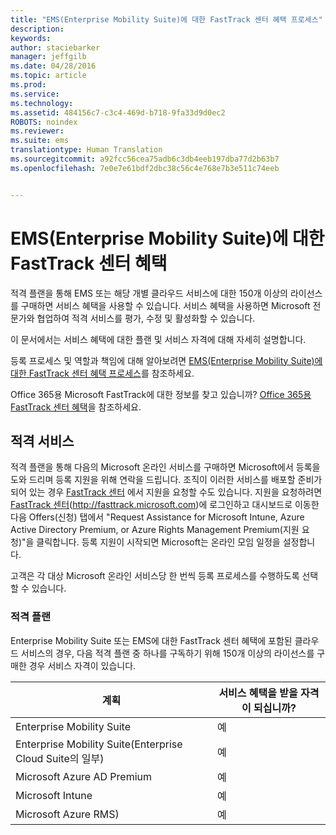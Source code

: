 ```yaml
---
title: "EMS(Enterprise Mobility Suite)에 대한 FastTrack 센터 혜택 프로세스"
description: 
keywords: 
author: staciebarker
manager: jeffgilb
ms.date: 04/28/2016
ms.topic: article
ms.prod: 
ms.service: 
ms.technology: 
ms.assetid: 484156c7-c3c4-469d-b718-9fa33d9d0ec2
ROBOTS: noindex
ms.reviewer: 
ms.suite: ems
translationtype: Human Translation
ms.sourcegitcommit: a92fcc56cea75adb6c3db4eeb197dba77d2b63b7
ms.openlocfilehash: 7e0e7e61bdf2dbc38c56c4e768e7b3e511c74eeb


---
```


# EMS(Enterprise Mobility Suite)에 대한 FastTrack 센터 혜택
적격 플랜을 통해 EMS 또는 해당 개별 클라우드 서비스에 대한 150개 이상의 라이선스를 구매하면 서비스 혜택을 사용할 수 있습니다. 서비스 혜택을 사용하면 Microsoft 전문가와 협업하여 적격 서비스를 평가, 수정 및 활성화할 수 있습니다.

이 문서에서는 서비스 혜택에 대한 플랜 및 서비스 자격에 대해 자세히 설명합니다.

등록 프로세스 및 역할과 책임에 대해 알아보려면 [EMS(Enterprise Mobility Suite)에 대한 FastTrack 센터 혜택 프로세스](fasttrack-center-benefit-process-for-enterprise-mobility-suite-ems.md)를 참조하세요.

Office 365용 Microsoft FastTrack에 대한 정보를 찾고 있습니까? [Office 365용 FastTrack 센터 혜택](https://technet.microsoft.com/library/office-365-onboarding-benefit.aspx)을 참조하세요.

## 적격 서비스
적격 플랜을 통해 다음의 Microsoft 온라인 서비스를 구매하면 Microsoft에서 등록을 도와 드리며 등록 지원을 위해 연락을 드립니다. 조직이 이러한 서비스를 배포할 준비가 되어 있는 경우 [FastTrack 센터](http://fasttrack.microsoft.com/) 에서 지원을 요청할 수도 있습니다. 지원을 요청하려면 [FastTrack 센터](http://fasttrack.microsoft.com/)(http://fasttrack.microsoft.com)에 로그인하고 대시보드로 이동한 다음 Offers(신청) 탭에서 "Request Assistance for Microsoft Intune, Azure Active Directory Premium, or Azure Rights Management Premium(지원 요청)"을 클릭합니다. 등록 지원이 시작되면 Microsoft는 온라인 모임 일정을 설정합니다.

고객은 각 대상 Microsoft 온라인 서비스당 한 번씩 등록 프로세스를 수행하도록 선택할 수 있습니다.

### 적격 플랜
Enterprise Mobility Suite 또는 EMS에 대한 FastTrack 센터 혜택에 포함된 클라우드 서비스의 경우, 다음 적격 플랜 중 하나를 구독하기 위해 150개 이상의 라이선스를 구매한 경우 서비스 자격이 있습니다.

|계획|서비스 혜택을 받을 자격이 되십니까?|
|--------|-------------------------------------|
|Enterprise Mobility Suite|예|
|Enterprise Mobility Suite(Enterprise Cloud Suite의 일부)|예|
|Microsoft Azure AD Premium|예|
|Microsoft Intune|예|
|Microsoft Azure RMS)|예|



<!--HONumber=Jul16_HO3-->


